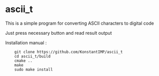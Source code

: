 # ascii_t

This is a simple program for converting ASCII characters to digital code

Just press necessary button and read result output

Installation manual :

        git clone https://github.com/KonstantIMP/ascii_t
        cd ascii_t/build
        cmake ..
        make
        sudo make install

